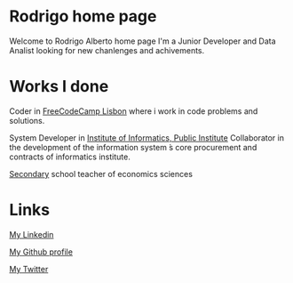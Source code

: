 

# Rodrigo home page

Welcome to Rodrigo Alberto home page
I'm a Junior Developer and Data Analist looking for new chanlenges and achivements.

# Works I done

Coder in [FreeCodeCamp Lisbon](https://www.freecodecamplisbon.org/) where i work in code problems and solutions.

System Developer in [Institute of Informatics, Public Institute](http://www.seg-social.pt/ii-ip-instituto-de-informatica-ip)
Collaborator in the development of the information system ́s core procurement and contracts of informatics institute.

[Secondary](https://www.dgae.mec.pt/) school teacher of economics sciences

# Links

[My Linkedin](https://www.linkedin.com/in/rodalbert/)

[My Github profile](https://github.com/rodalbert)

[My Twitter](https://twitter.com/rodrigogalbert)


